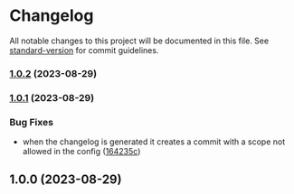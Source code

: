 # Changelog

All notable changes to this project will be documented in this file. See [standard-version](https://github.com/conventional-changelog/standard-version) for commit guidelines.

### [1.0.2](https://github.com/MagikbeeDev/commitlint-config-magikbee/compare/v1.0.1...v1.0.2) (2023-08-29)

### [1.0.1](https://github.com/MagikbeeDev/commitlint-config-magikbee/compare/v1.0.0...v1.0.1) (2023-08-29)


### Bug Fixes

* when the changelog is generated it creates a commit with a scope not allowed in the config ([164235c](https://github.com/MagikbeeDev/commitlint-config-magikbee/commit/164235cd592ca3b3fba8c8f1125603b9dfde0388))

## 1.0.0 (2023-08-29)
